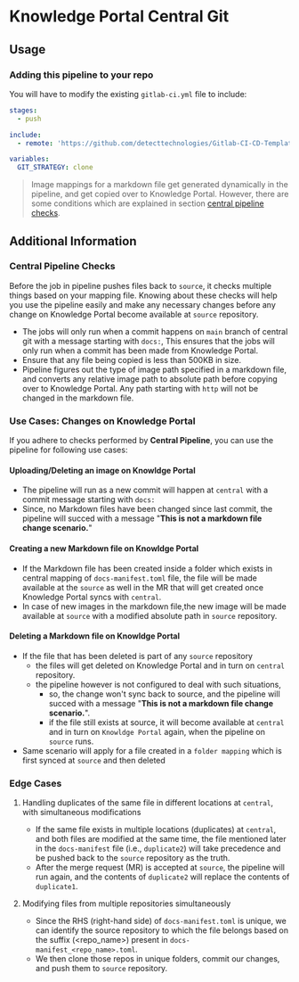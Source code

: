 # Knowledge Portal Central Git

## Usage

### Adding this pipeline to your repo

You will have to modify the existing `gitlab-ci.yml` file to include:

```yaml
stages:
  - push

include:
  - remote: 'https://github.com/detecttechnologies/Gitlab-CI-CD-Templates/raw/main/knowledge-portal/central/.gitlab-ci.yml'

variables: 
  GIT_STRATEGY: clone

```
> Image mappings for a markdown file get generated dynamically in the pipeline, and get copied over to Knowledge Portal. However, there are some conditions which are explained in section [central pipeline checks](#central-pipeline-checks). 

## Additional Information 

### Central Pipeline Checks

Before the job in pipeline pushes files back to `source`, it checks multiple things based on your mapping file. Knowing about these checks will help you use the pipeline easily and make any necessary changes before any change on Knowledge Portal  become available at `source` repository.

- The jobs will only run when a commit happens on `main` branch of central git with a message starting with `docs:`, This ensures that the jobs will only run when a commit has been made from Knowledge Portal.
- Ensure that any file being copied is less than 500KB in size.
- Pipeline figures out the type of image path specified in a markdown file, and converts any relative image path to absolute path before copying over to Knowledge Portal. Any path starting with `http` will not be changed in the markdown file.

### Use Cases: Changes on Knowledge Portal

If you adhere to checks performed by **Central Pipeline**, you can use the pipeline for following use cases:

#### Uploading/Deleting an image on Knowldge Portal

- The pipeline will run as a new commit will happen at `central` with a commit message starting with `docs:`
- Since, no Markdown files have been changed since last commit, the pipeline will succed with a message "**This is not a markdown file change scenario.**"

#### Creating a new Markdown file on Knowldge Portal

- If the Markdown file has been created inside a folder which exists in central mapping of `docs-manifest.toml` file, the file will be made available at the `source` as well in the MR that will get created once Knowledge Portal syncs with `central`.
- In case of new images in the markdown file,the new image will be made available at `source` with a modified absolute path in `source` repository.

#### Deleting a Markdown file on Knowldge Portal

- If the file that has been deleted is part of any `source` repository
    - the files will get deleted on Knowledge Portal and in turn on `central` repository.
    - the pipeline however is not configured to deal with such situations,
        - so, the change won't sync back to source, and the pipeline will succed with a message "**This is not a markdown file change scenario.**".
        - if the file still exists at source, it will become available at `central` and in turn on `Knowldge Portal` again, when the pipeline on `source` runs.  
- Same scenario will apply for a file created in a `folder mapping` which is first synced at `source` and then deleted  

### Edge Cases

1. Handling duplicates of the same file in different locations at `central`, with simultaneous modifications
    - If the same file exists in multiple locations (duplicates) at `central`, and both files are modified at the same time, the file mentioned later in the `docs-manifest` file (i.e., `duplicate2`) will take precedence and be pushed back to the `source` repository as the truth.
    - After the merge request (MR) is accepted at `source`, the pipeline will run again, and the contents of `duplicate2` will replace the contents of `duplicate1`.

2. Modifying files from multiple repositories simultaneously
    - Since the RHS (right-hand side) of `docs-manifest.toml` is unique, we can identify the source repository to which the file belongs based on the suffix (<repo_name>) present in `docs-manifest_<repo_name>.toml`.
    - We then clone those repos in unique folders, commit our changes, and push them to `source` repository.
